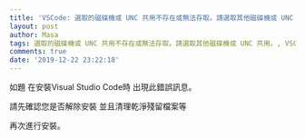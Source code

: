```yaml
---
title: 'VSCode: 選取的磁碟機或 UNC 共用不存在或無法存取。請選取其他磁碟機或 UNC 共用。'
layout: post
author: Masa
tags: 選取的磁碟機或 UNC 共用不存在或無法存取。請選取其他磁碟機或 UNC 共用。, VSCode 錯誤訊息
comments: true
date: '2019-12-22 23:22:18'
---
```


如題
在安裝Visual Studio Code時
出現此錯誤訊息。

請先確認您是否解除安裝 並且清理乾淨殘留檔案等

再次進行安裝。
